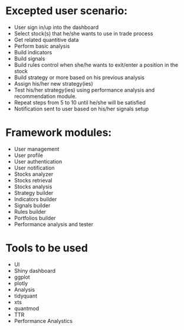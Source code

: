 # Excepted user scenario:
* User sign in/up into the dashboard
* Select stock(s) that he/she wants to use in trade process
* Get related quantitive data
* Perform basic analysis
* Build indicators
* Build signals
* Build rules control when she/he wants to exit/enter a position in the stock
* Build strategy or more based on his previous analysis
* Assign his/her new strategy(ies)
* Test his/her strategy(ies) using performance analysis and recommendation module.
* Repeat steps from 5 to 10 until he/she will be satisfied
* Notification sent to user based on his/her signals setup

# Framework modules:
* User management
* User profile
* User authentication
* User notification
* Stocks analyzer
* Stocks retrieval
* Stocks analysis
* Strategy builder
* Indicators builder
* Signals builder
* Rules builder
* Portfolios builder
* Performance analysis and tester

# Tools to be used
* UI
* Shiny dashboard
* ggplot
* plotly
* Analysis
* tidyquant
* xts
* quantmod
* TTR
* Performance Analystics

